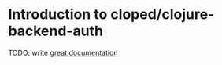 # Introduction to cloped/clojure-backend-auth

TODO: write [great documentation](http://jacobian.org/writing/what-to-write/)
